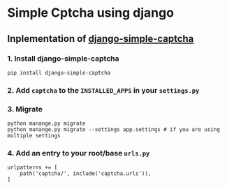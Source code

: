 # Simple Cptcha using django
## Inplementation of [django-simple-captcha](https://django-simple-captcha.readthedocs.io/en/latest/usage.html)

### 1. Install django-simple-captcha 
```
pip install django-simple-captcha
```

### 2. Add ```captcha``` to the ```INSTALLED_APPS``` in your ```settings.py```
### 3. Migrate
```
python manange.py migrate
python manange.py migrate --settings app.settings # if you are using multiple settings
```

### 4. Add an entry to your root/base ```urls.py```

```
urlpatterns += [
    path('captcha/', include('captcha.urls')),
]
```
